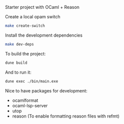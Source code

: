 Starter project with OCaml + Reason

Create a local opam switch
```sh
make create-switch
```

Install the development dependencies
```sh
make dev-deps
```

To build the project:
```sh
dune build
```

And to run it:
```sh
dune exec ./bin/main.exe
```

Nice to have packages for development:
- ocamlformat
- ocaml-lsp-server
- utop
- reason (To enable formatting reason files with refmt)
